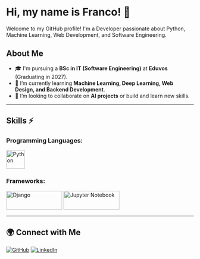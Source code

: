 # Hi, my name is Franco! 👋

Welcome to my GitHub profile! I'm a Developer passionate about Python, Machine Learning, Web Development, and Software Engineering.

## About Me

- 🎓 I'm pursuing a **BSc in IT (Software Engineering)** at **Eduvos** (Graduating in 2027).
- 🌱 I’m currently learning **Machine Learning, Deep Learning, Web Design, and Backend Development**.
- 🤝 I’m looking to collaborate on **AI projects** or build and learn new skills.

---

## Skills ⚡

### **Programming Languages:**
<p align="left">
  <img src="https://upload.wikimedia.org/wikipedia/commons/c/c3/Python-logo-notext.svg" alt="Python" width="50" height="50" />
</p>

### **Frameworks:**
<p align="left">
  <img src="https://static.djangoproject.com/img/logos/django-logo-positive.png" alt="Django" width="150" height="50" />
  
  <img src="https://jupyter.org/assets/logos/rectanglelogo-greytext-orangebody-greymoons.svg" alt="Jupyter Notebook" width="150" height="50" />
</p>

---

## 🌍 Connect with Me

[![GitHub](https://img.shields.io/badge/GitHub-000?style=for-the-badge&logo=github)](https://github.com/Franxed)
[![LinkedIn](https://img.shields.io/badge/LinkedIn-0077B5?style=for-the-badge&logo=linkedin&logoColor=white)](https://www.linkedin.com/in/franco-engelbrecht-572942234/?originalSubdomain=za)


